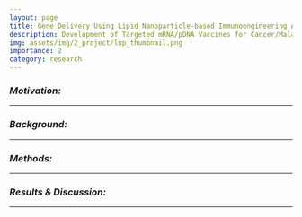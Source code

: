 ```yaml
---
layout: page
title: Gene Delivery Using Lipid Nanoparticle-based Immunoengineering Approach
description: Development of Targeted mRNA/pDNA Vaccines for Cancer/Malaria Prevention and Protection
img: assets/img/2_project/lnp_thumbnail.png
importance: 2
category: research
---
```


### ***Motivation:***



---

### ***Background:***


---

### ***Methods:***


---

### ***Results & Discussion:***


---